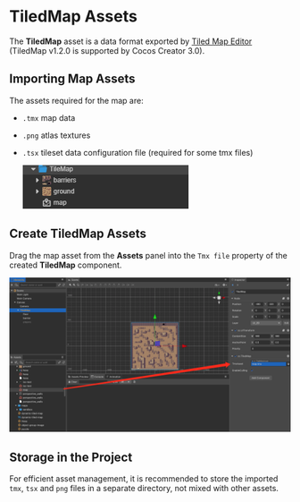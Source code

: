 # TiledMap Assets

The **TiledMap** asset is a data format exported by [Tiled Map Editor](https://www.mapeditor.org/) (TiledMap v1.2.0 is supported by Cocos Creator 3.0).

## Importing Map Assets

The assets required for the map are:

- `.tmx` map data
- `.png` atlas textures
- `.tsx` tileset data configuration file (required for some tmx files)

    ![tiledmap](tiledmap/import.png)

## Create TiledMap Assets

Drag the map asset from the **Assets** panel into the `Tmx file` property of the created **TiledMap** component.

![tiledmap](tiledmap/set_asset.png)

## Storage in the Project

For efficient asset management, it is recommended to store the imported `tmx`, `tsx` and `png` files in a separate directory, not mixed with other assets.
